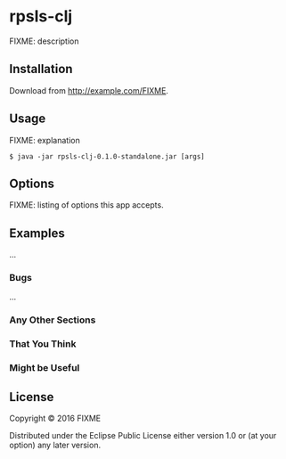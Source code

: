 # rpsls-clj

FIXME: description

## Installation

Download from http://example.com/FIXME.

## Usage

FIXME: explanation

    $ java -jar rpsls-clj-0.1.0-standalone.jar [args]

## Options

FIXME: listing of options this app accepts.

## Examples

...

### Bugs

...

### Any Other Sections
### That You Think
### Might be Useful

## License

Copyright © 2016 FIXME

Distributed under the Eclipse Public License either version 1.0 or (at
your option) any later version.
